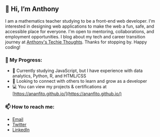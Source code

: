 ## 👋 Hi, I’m Anthony 
I am a mathematics teacher studying to be a front-end web developer. I'm interested in designing web applications to make the web a fun, safe, and accessible place for everyone. I'm open to mentoring, collaborations, and employment opportunities. I blog about my tech and career transition journey at [Anthony's Techie Thoughts](https://ananfito.hashnode.dev/). Thanks for stopping by. Happy coding!

### 🎯 My Progress: 
- 📖 Currently studying JavaScript, but I have experience with data analytics, Python, R, and HTML/CSS
- 🤝 Looking to connect with others to learn and grow as a developer
- 💻 You can view my projects & certifications at [https://ananfito.github.io/](https://ananfito.github.io/)

### 📫 How to reach me:
 - [Email](https://anthonynanfito.com/contact)
 - [Twitter](https://twitter.com/wordsbyfifi/)
 - [LinkedIn](http://www.linkedin.com/in/anthonynanfito/)
